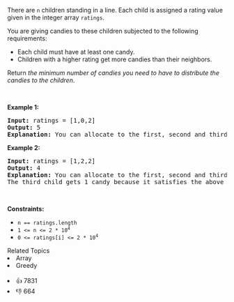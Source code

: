<p>There are <code>n</code> children standing in a line. Each child is assigned a rating value given in the integer array <code>ratings</code>.</p>

<p>You are giving candies to these children subjected to the following requirements:</p>

<ul> 
 <li>Each child must have at least one candy.</li> 
 <li>Children with a higher rating get more candies than their neighbors.</li> 
</ul>

<p>Return <em>the minimum number of candies you need to have to distribute the candies to the children</em>.</p>

<p>&nbsp;</p> 
<p><strong class="example">Example 1:</strong></p>

<pre>
<strong>Input:</strong> ratings = [1,0,2]
<strong>Output:</strong> 5
<strong>Explanation:</strong> You can allocate to the first, second and third child with 2, 1, 2 candies respectively.
</pre>

<p><strong class="example">Example 2:</strong></p>

<pre>
<strong>Input:</strong> ratings = [1,2,2]
<strong>Output:</strong> 4
<strong>Explanation:</strong> You can allocate to the first, second and third child with 1, 2, 1 candies respectively.
The third child gets 1 candy because it satisfies the above two conditions.
</pre>

<p>&nbsp;</p> 
<p><strong>Constraints:</strong></p>

<ul> 
 <li><code>n == ratings.length</code></li> 
 <li><code>1 &lt;= n &lt;= 2 * 10<sup>4</sup></code></li> 
 <li><code>0 &lt;= ratings[i] &lt;= 2 * 10<sup>4</sup></code></li> 
</ul>

<div><div>Related Topics</div><div><li>Array</li><li>Greedy</li></div></div><br><div><li>👍 7831</li><li>👎 664</li></div>